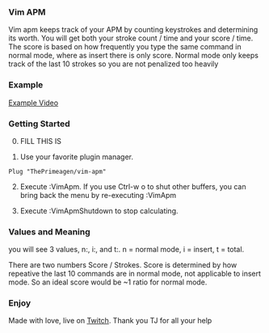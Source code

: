 ### Vim APM

Vim apm keeps track of your APM by counting keystrokes and determining
its worth. You will get both your stroke count / time and your score / time.
The score is based on how frequently you type the same command in normal mode,
where as insert there is only score. Normal mode only keeps track of the last
10 strokes so you are not penalized too heavily

### Example

[Example Video](https://clips.twitch.tv/TenuousCarefulStorkDansGame)

### Getting Started

0.  FILL THIS IS

1.  Use your favorite plugin manager.

```
Plug "ThePrimeagen/vim-apm"
```

2. Execute :VimApm. If you use Ctrl-w o to shut other buffers, you can bring
   back the menu by re-executing :VimApm

3. Execute :VimApmShutdown to stop calculating.

### Values and Meaning

you will see 3 values, n:, i:, and t:. n = normal mode, i = insert, t = total.

There are two numbers Score / Strokes. Score is determined by how repeative the
last 10 commands are in normal mode, not applicable to insert mode. So an
ideal score would be ~1 ratio for normal mode.

### Enjoy

Made with love, live on [Twitch](https://twitch.tv/ThePrimeagen). Thank you TJ
for all your help
